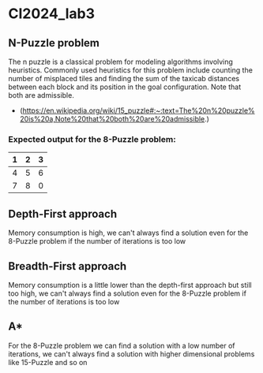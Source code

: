 # CI2024_lab3

## N-Puzzle problem
The n puzzle is a classical problem for modeling algorithms involving heuristics. Commonly used heuristics for this problem include counting the number of misplaced tiles and finding the sum of the taxicab distances between each block and its position in the goal configuration. Note that both are admissible.
- (https://en.wikipedia.org/wiki/15_puzzle#:~:text=The%20n%20puzzle%20is%20a,Note%20that%20both%20are%20admissible.)

### Expected output for the 8-Puzzle problem:
|1|2|3|
|:---:|:---:|:---:| 
|4|5|6|
|7|8|0|

## Depth-First approach
Memory consumption is high, we can't always find a solution even for the 8-Puzzle problem if the number of iterations is too low

## Breadth-First approach
Memory consumption is a little lower than the depth-first approach but still too high, we can't always find a solution even for the 8-Puzzle problem if the number of iterations is too low

## A*
For the 8-Puzzle problem we can find a solution with a low number of iterations, we can't always find a solution with higher dimensional problems like 15-Puzzle and so on

